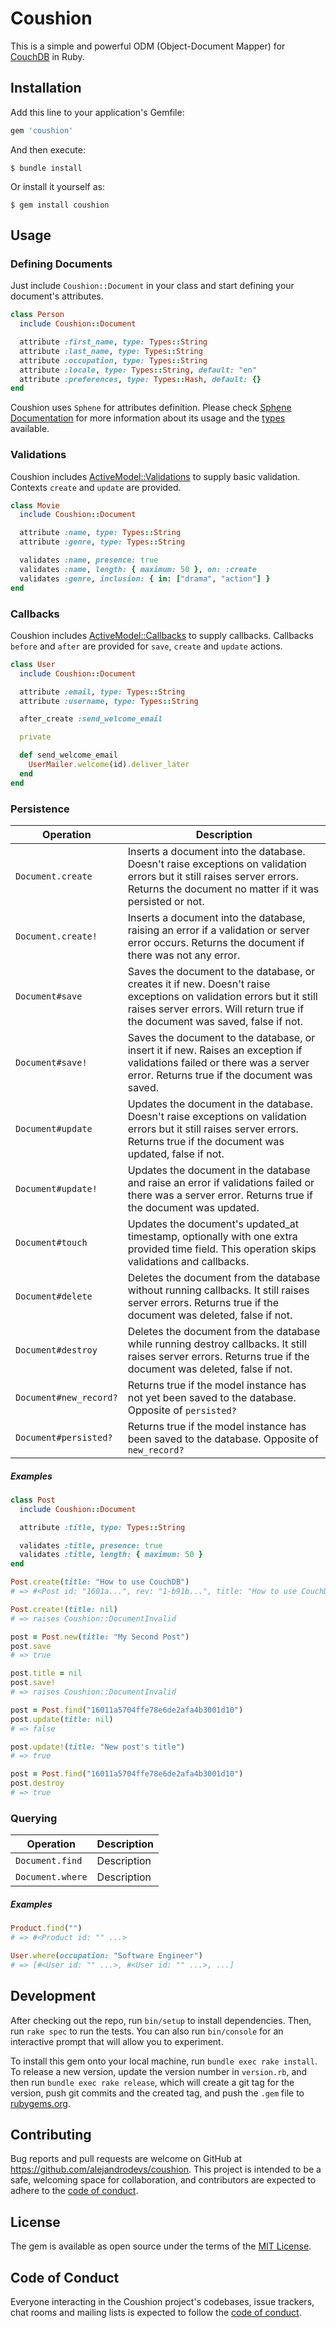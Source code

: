 # Coushion

This is a simple and powerful ODM (Object-Document Mapper) for [CouchDB](https://couchdb.apache.org) in Ruby.

## Installation

Add this line to your application's Gemfile:

```ruby
gem 'coushion'
```

And then execute:

    $ bundle install

Or install it yourself as:

    $ gem install coushion

## Usage

### Defining Documents

Just include `Coushion::Document` in your class and start defining your
document's attributes.

```ruby
class Person
  include Coushion::Document

  attribute :first_name, type: Types::String
  attribute :last_name, type: Types::String
  attribute :occupation, type: Types::String
  attribute :locale, type: Types::String, default: "en"
  attribute :preferences, type: Types::Hash, default: {}
end
```

Coushion uses `Sphene` for attributes definition. Please check [Sphene Documentation](https://github.com/alejandrodevs/sphene) for more information about its usage and the [types](https://github.com/alejandrodevs/sphene/blob/master/lib/sphene/types.rb) available.

### Validations

Coushion includes [ActiveModel::Validations](https://api.rubyonrails.org/classes/ActiveModel/Validations.html) to supply basic validation. Contexts `create` and `update` are provided.

```ruby
class Movie
  include Coushion::Document

  attribute :name, type: Types::String
  attribute :genre, type: Types::String

  validates :name, presence: true
  validates :name, length: { maximum: 50 }, on: :create
  validates :genre, inclusion: { in: ["drama", "action"] }
end
```

### Callbacks

Coushion includes [ActiveModel::Callbacks](https://api.rubyonrails.org/classes/ActiveModel/Callbacks.html) to supply callbacks. Callbacks `before` and `after` are provided for `save`, `create` and `update` actions.

```ruby
class User
  include Coushion::Document

  attribute :email, type: Types::String
  attribute :username, type: Types::String

  after_create :send_welcome_email

  private

  def send_welcome_email
    UserMailer.welcome(id).deliver_later
  end
end
```

### Persistence

| Operation | Description |
| ------------- | ------------- |
| `Document.create` | Inserts a document into the database. Doesn't raise exceptions on validation errors but it still raises server errors. Returns the document no matter if it was persisted or not. |
| `Document.create!` | Inserts a document into the database, raising an error if a validation or server error occurs. Returns the document if there was not any error. |
| `Document#save` | Saves the document to the database, or creates it if new. Doesn't raise exceptions on validation errors but it still raises server errors. Will return true if the document was saved, false if not. |
| `Document#save!` | Saves the document to the database, or insert it if new. Raises an exception if validations failed or there was a server error. Returns true if the document was saved. |
| `Document#update` | Updates the document in the database. Doesn't raise exceptions on validation errors but it still raises server errors. Returns true if the document was updated, false if not. |
| `Document#update!` | Updates the document in the database and raise an error if validations failed or there was a server error. Returns true if the document was updated. |
| `Document#touch` | Updates the document's updated_at timestamp, optionally with one extra provided time field. This operation skips validations and callbacks. |
| `Document#delete` | Deletes the document from the database without running callbacks. It still raises server errors. Returns true if the document was deleted, false if not. |
| `Document#destroy` | Deletes the document from the database while running destroy callbacks. It still raises server errors. Returns true if the document was deleted, false if not. |
| `Document#new_record?` | Returns true if the model instance has not yet been saved to the database. Opposite of `persisted?` |
| `Document#persisted?` | Returns true if the model instance has been saved to the database. Opposite of `new_record?` |

##### Examples

```ruby
class Post
  include Coushion::Document

  attribute :title, type: Types::String

  validates :title, presence: true
  validates :title, length: { maximum: 50 }
end

Post.create(title: "How to use CouchDB")
# => #<Post id: "1601a...", rev: "1-b91b...", title: "How to use CouchDB" ...>

Post.create!(title: nil)
# => raises Coushion::DocumentInvalid

post = Post.new(title: "My Second Post")
post.save
# => true

post.title = nil
post.save!
# => raises Coushion::DocumentInvalid

post = Post.find("16011a5704ffe78e6de2afa4b3001d10")
post.update(title: nil)
# => false

post.update!(title: "New post's title")
# => true

post = Post.find("16011a5704ffe78e6de2afa4b3001d10")
post.destroy
# => true
```

### Querying

| Operation | Description |
| ------------- | ------------- |
| `Document.find` | Description |
| `Document.where` | Description |

##### Examples

```ruby
Product.find("")
# => #<Product id: "" ...>

User.where(occupation: "Software Engineer")
# => [#<User id: "" ...>, #<User id: "" ...>, ...]
```

## Development

After checking out the repo, run `bin/setup` to install dependencies. Then, run `rake spec` to run the tests. You can also run `bin/console` for an interactive prompt that will allow you to experiment.

To install this gem onto your local machine, run `bundle exec rake install`. To release a new version, update the version number in `version.rb`, and then run `bundle exec rake release`, which will create a git tag for the version, push git commits and the created tag, and push the `.gem` file to [rubygems.org](https://rubygems.org).

## Contributing

Bug reports and pull requests are welcome on GitHub at https://github.com/alejandrodevs/coushion. This project is intended to be a safe, welcoming space for collaboration, and contributors are expected to adhere to the [code of conduct](https://github.com/alejandrodevs/coushion/blob/master/CODE_OF_CONDUCT.md).

## License

The gem is available as open source under the terms of the [MIT License](https://opensource.org/licenses/MIT).

## Code of Conduct

Everyone interacting in the Coushion project's codebases, issue trackers, chat rooms and mailing lists is expected to follow the [code of conduct](https://github.com/alejandrodevs/coushion/blob/master/CODE_OF_CONDUCT.md).
